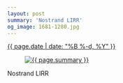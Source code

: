 ```yaml
---
layout: post
summary: 'Nostrand LIRR'
og_image: 1681-1280.jpg
---
```


<p>
 <time>
  <a href="/1681">
   {{ page.date | date: "%B %-d, %Y" }}
  </a>
 </time>
 <a href="/1681">
  <figure data-taken="10/1/2022">
   <img alt="{{ page.summary }}" sizes="(min-width: 700px) 50vw, calc(100vw - 2rem)" src="{{ site.assets_url }}/1681-640.jpg" srcset="{{ site.assets_url }}/1681-320.jpg 320w, {{ site.assets_url }}/1681-640.jpg 640w, {{ site.assets_url }}/1681-960.jpg 960w, {{ site.assets_url }}/1681-1280.jpg 1280w"/>
  </figure>
 </a>
 <span>
  Nostrand LIRR
 </span>
</p>
